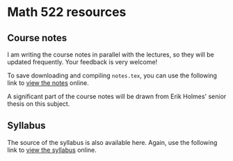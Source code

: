 # Math 522 resources

## Course notes

I am writing the course notes in parallel with the lectures, so they will be updated frequently. Your feedback is very welcome!

To save downloading and compiling `notes.tex`, you can use the following link to [view the notes](http://latex.aslushnikov.com/compile?git=http://github.com/scoskey/math522&target=notes.tex) online.

A significant part of the course notes will be drawn from Erik Holmes' senior thesis on this subject.

## Syllabus

The source of the syllabus is also available here. Again, use the following link to [view the syllabus](http://latex.aslushnikov.com/compile?git=http://github.com/scoskey/math522&target=syll.tex) online.

